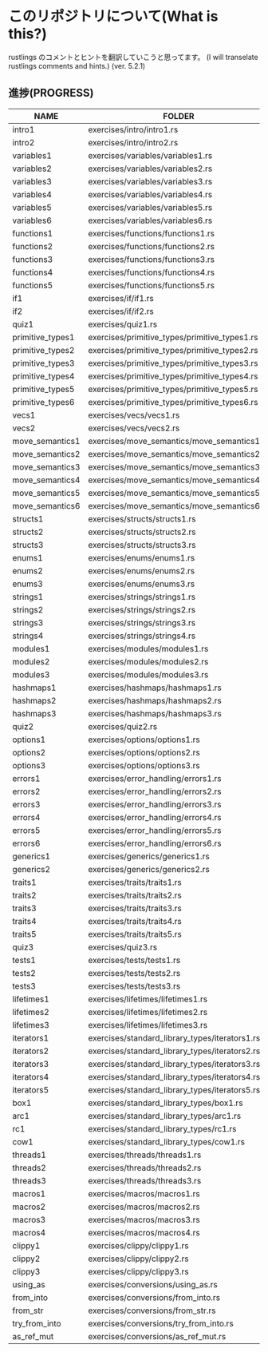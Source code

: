 # このリポジトリについて(What is this?)

rustlings のコメントとヒントを翻訳していこうと思ってます。
(I will transelate rustlings comments and hints.)
(ver. 5.2.1)

## 進捗(PROGRESS)

| NAME             | FOLDER                                         | PROGRESS |
| ---------------- | ---------------------------------------------- | -------- |
| intro1           | exercises/intro/intro1.rs                      | Done     |
| intro2           | exercises/intro/intro2.rs                      | Done     |
| variables1       | exercises/variables/variables1.rs              | Done     |
| variables2       | exercises/variables/variables2.rs              | Done     |
| variables3       | exercises/variables/variables3.rs              | Done     |
| variables4       | exercises/variables/variables4.rs              | Done     |
| variables5       | exercises/variables/variables5.rs              | Done     |
| variables6       | exercises/variables/variables6.rs              | Done     |
| functions1       | exercises/functions/functions1.rs              | Done     |
| functions2       | exercises/functions/functions2.rs              | Done     |
| functions3       | exercises/functions/functions3.rs              | Done     |
| functions4       | exercises/functions/functions4.rs              | Done     |
| functions5       | exercises/functions/functions5.rs              | Done     |
| if1              | exercises/if/if1.rs                            | Done     |
| if2              | exercises/if/if2.rs                            | Done     |
| quiz1            | exercises/quiz1.rs                             | Done     |
| primitive_types1 | exercises/primitive_types/primitive_types1.rs  | Done     |
| primitive_types2 | exercises/primitive_types/primitive_types2.rs  | Done     |
| primitive_types3 | exercises/primitive_types/primitive_types3.rs  | Done     |
| primitive_types4 | exercises/primitive_types/primitive_types4.rs  | Done     |
| primitive_types5 | exercises/primitive_types/primitive_types5.rs  | Done     |
| primitive_types6 | exercises/primitive_types/primitive_types6.rs  | Done     |
| vecs1            | exercises/vecs/vecs1.rs                        | Done     |
| vecs2            | exercises/vecs/vecs2.rs                        | Done     |
| move_semantics1  | exercises/move_semantics/move_semantics1.rs    | Done     |
| move_semantics2  | exercises/move_semantics/move_semantics2.rs    | Done     |
| move_semantics3  | exercises/move_semantics/move_semantics3.rs    | Done     |
| move_semantics4  | exercises/move_semantics/move_semantics4.rs    | Done     |
| move_semantics5  | exercises/move_semantics/move_semantics5.rs    | Done     |
| move_semantics6  | exercises/move_semantics/move_semantics6.rs    | Done     |
| structs1         | exercises/structs/structs1.rs                  | Waiting  |
| structs2         | exercises/structs/structs2.rs                  | Waiting  |
| structs3         | exercises/structs/structs3.rs                  | Waiting  |
| enums1           | exercises/enums/enums1.rs                      | Waiting  |
| enums2           | exercises/enums/enums2.rs                      | Waiting  |
| enums3           | exercises/enums/enums3.rs                      | Waiting  |
| strings1         | exercises/strings/strings1.rs                  | Waiting  |
| strings2         | exercises/strings/strings2.rs                  | Waiting  |
| strings3         | exercises/strings/strings3.rs                  | Waiting  |
| strings4         | exercises/strings/strings4.rs                  | Waiting  |
| modules1         | exercises/modules/modules1.rs                  | Waiting  |
| modules2         | exercises/modules/modules2.rs                  | Waiting  |
| modules3         | exercises/modules/modules3.rs                  | Waiting  |
| hashmaps1        | exercises/hashmaps/hashmaps1.rs                | Waiting  |
| hashmaps2        | exercises/hashmaps/hashmaps2.rs                | Waiting  |
| hashmaps3        | exercises/hashmaps/hashmaps3.rs                | Waiting  |
| quiz2            | exercises/quiz2.rs                             | Waiting  |
| options1         | exercises/options/options1.rs                  | Waiting  |
| options2         | exercises/options/options2.rs                  | Waiting  |
| options3         | exercises/options/options3.rs                  | Waiting  |
| errors1          | exercises/error_handling/errors1.rs            | Waiting  |
| errors2          | exercises/error_handling/errors2.rs            | Waiting  |
| errors3          | exercises/error_handling/errors3.rs            | Waiting  |
| errors4          | exercises/error_handling/errors4.rs            | Waiting  |
| errors5          | exercises/error_handling/errors5.rs            | Waiting  |
| errors6          | exercises/error_handling/errors6.rs            | Waiting  |
| generics1        | exercises/generics/generics1.rs                | Waiting  |
| generics2        | exercises/generics/generics2.rs                | Waiting  |
| traits1          | exercises/traits/traits1.rs                    | Waiting  |
| traits2          | exercises/traits/traits2.rs                    | Waiting  |
| traits3          | exercises/traits/traits3.rs                    | Waiting  |
| traits4          | exercises/traits/traits4.rs                    | Waiting  |
| traits5          | exercises/traits/traits5.rs                    | Waiting  |
| quiz3            | exercises/quiz3.rs                             | Waiting  |
| tests1           | exercises/tests/tests1.rs                      | Waiting  |
| tests2           | exercises/tests/tests2.rs                      | Waiting  |
| tests3           | exercises/tests/tests3.rs                      | Waiting  |
| lifetimes1       | exercises/lifetimes/lifetimes1.rs              | Waiting  |
| lifetimes2       | exercises/lifetimes/lifetimes2.rs              | Waiting  |
| lifetimes3       | exercises/lifetimes/lifetimes3.rs              | Waiting  |
| iterators1       | exercises/standard_library_types/iterators1.rs | Waiting  |
| iterators2       | exercises/standard_library_types/iterators2.rs | Waiting  |
| iterators3       | exercises/standard_library_types/iterators3.rs | Waiting  |
| iterators4       | exercises/standard_library_types/iterators4.rs | Waiting  |
| iterators5       | exercises/standard_library_types/iterators5.rs | Waiting  |
| box1             | exercises/standard_library_types/box1.rs       | Waiting  |
| arc1             | exercises/standard_library_types/arc1.rs       | Waiting  |
| rc1              | exercises/standard_library_types/rc1.rs        | Waiting  |
| cow1             | exercises/standard_library_types/cow1.rs       | Waiting  |
| threads1         | exercises/threads/threads1.rs                  | Waiting  |
| threads2         | exercises/threads/threads2.rs                  | Waiting  |
| threads3         | exercises/threads/threads3.rs                  | Waiting  |
| macros1          | exercises/macros/macros1.rs                    | Waiting  |
| macros2          | exercises/macros/macros2.rs                    | Waiting  |
| macros3          | exercises/macros/macros3.rs                    | Waiting  |
| macros4          | exercises/macros/macros4.rs                    | Waiting  |
| clippy1          | exercises/clippy/clippy1.rs                    | Waiting  |
| clippy2          | exercises/clippy/clippy2.rs                    | Waiting  |
| clippy3          | exercises/clippy/clippy3.rs                    | Waiting  |
| using_as         | exercises/conversions/using_as.rs              | Waiting  |
| from_into        | exercises/conversions/from_into.rs             | Waiting  |
| from_str         | exercises/conversions/from_str.rs              | Waiting  |
| try_from_into    | exercises/conversions/try_from_into.rs         | Waiting  |
| as_ref_mut       | exercises/conversions/as_ref_mut.rs            | Waiting  |
